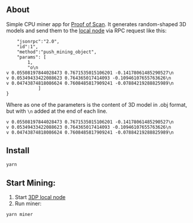 ## About
Simple CPU miner app for [Proof of Scan](https://3dpass.org/proof_of_scan.html). It generates random-shaped 3D models and send them to the 
[local node](https://github.com/3Dpass/3DP) via RPC request like this: 

```{
    "jsonrpc":"2.0",
    "id":1",
    "method":"push_mining_object",
    "params": [
        1,
        "o\n
v 0.05508197844028473 0.7671535015106201 -0.14178061485290527\n
v 0.05349433422088623 0.764365017414093 -0.10946107655763626\n
v 0.04743874818086624 0.7608485817909241 -0.07884219288825989\n
            ]
}
```
Where as one of the parameters is the content of 3D model in .obj format, but with `\n` added at the end of each line. 
```
v 0.05508197844028473 0.7671535015106201 -0.14178061485290527\n
v 0.05349433422088623 0.764365017414093 -0.10946107655763626\n
v 0.04743874818086624 0.7608485817909241 -0.07884219288825989\n
```

## Install

```bash
yarn
```

## Start Mining:

1. Start [3DP local node](https://github.com/3Dpass/3DP)
2. Run miner:

```bash
yarn miner
```
